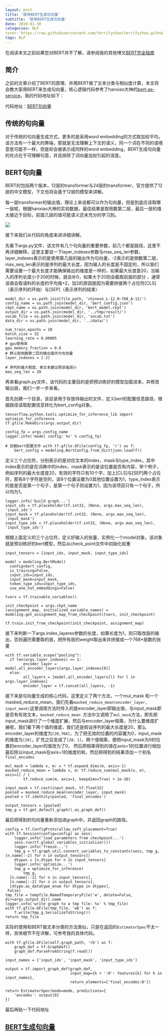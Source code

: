 ```yaml
---
layout: post
title: '使用BERT生成句向量'
subtitle: '使用BERT生成句向量'
date: 2019-01-30
categories: NLP
cover:'https://raw.githubusercontent.com/terrifyzhao/terrifyzhao.github.io/master/assets/img/2019-01-30-%E4%BD%BF%E7%94%A8BERT%E7%94%9F%E6%88%90%E5%8F%A5%E5%90%91%E9%87%8F/cover.jpg'
tags: NLP
---
```


在阅读本文之前如果您对BERT并不了解，请参阅我的其他博文[BERT完全指南](https://terrifyzhao.github.io/2019/01/17/BERT%E5%AE%8C%E5%85%A8%E6%8C%87%E5%8D%97.html)

## **简介**

之前的文章介绍了BERT的原理、并用BERT做了文本分类与相似度计算，本文将会教大家用BERT来生成句向量，核心逻辑代码参考了hanxiao大神的[bert-as-service](https://github.com/hanxiao/bert-as-service)，我的代码地址如下：

代码地址：[BERT句向量](https://github.com/terrifyzhao/bert-utils)

## **传统的句向量**

对于传统的句向量生成方式，更多的是采用word embedding的方式取加权平均，该方法有一个最大的弊端，那就是无法理解上下文的语义，同一个词在不同的语境意思可能不一样，但是却会被表示成同样的word embedding，BERT生成句向量的优点在于可理解句意，并且排除了词向量加权引起的误差。

## **BERT句向量**

BERT的包括两个版本，12层的transformer与24层的transformer，官方提供了12层的中文模型，下文也将会基于12层的模型来讲解。

每一层transformer的输出值，理论上来说都可以作为句向量，但是到底应该取哪一层呢，根据hanxiao大神的实验数据，最佳结果是取倒数第二层，最后一层的值太接近于目标，前面几层的值可能语义还未充分的学习到。

![](https://raw.githubusercontent.com/terrifyzhao/terrifyzhao.github.io/master/assets/img/2019-01-30-%E4%BD%BF%E7%94%A8BERT%E7%94%9F%E6%88%90%E5%8F%A5%E5%90%91%E9%87%8F/pic1.png)

接下来我们从代码的角度来进详细讲解。

先看下args.py文件，该文件有几个句向量的重要参数，前几个都是路径，这里不再详细解释，这里主要说一下layer_indexes参数与max_seq_len参数，layer_indexes表示的是使用第几层的输出作为句向量，-2表示的是倒数第二层，max_seq_len表示的是序列的最大长度，因为输入的长度是不固定的，所以我们需要设置一个最大长度才能确保输出的维度是一样的，如果最大长度是20，当输入的序列长度小于20的时候，就会补0，如果大于20则会截取前面的部分 ，通常该值会取语料的长度的平均值+2，加2的原因是因为需要拼接两个占位符[CLS]（表示序列的开始）与[SEP]（表示序列的结束）

```
model_dir = os.path.join(file_path, 'chinese_L-12_H-768_A-12/')
config_name = os.path.join(model_dir, 'bert_config.json')
ckpt_name = os.path.join(model_dir, 'bert_model.ckpt')
output_dir = os.path.join(model_dir, '../tmp/result/')
vocab_file = os.path.join(model_dir, 'vocab.txt')
data_dir = os.path.join(model_dir, '../data/')

num_train_epochs = 10 
batch_size = 32 
learning_rate = 0.00005   
# gpu使用率 
gpu_memory_fraction = 0.8   
# 默认取倒数第二层的输出值作为句向量 
layer_indexes = [-2]

# 序列的最大程度，单文本建议把该值调小 
max_seq_len = 20
```

再来看graph.py文件，该代码的主要目的是把预训练好的模型加载进来，并修改输出层，我们一步一步来看。

首先创建一个目录，该目录用于存放待输出的文件，定义bert的配置信息路径，根据路径读取配置信息转化为bert_config对象。
```
tensorflow.python.tools.optimize_for_inference_lib import optimize_for_inference
tf.gfile.MakeDirs(args.output_dir)

config_fp = args.config_name
logger.info('model config: %s' % config_fp)

# 加载bert配置文件 with tf.gfile.GFile(config_fp, 'r') as f:
    bert_config = modeling.BertConfig.from_dict(json.load(f))
```

定义三个占位符，分别表示的是对应文本的index，mask与type_index，其中index表示的是在词典中的index，mask表示的是该位置是否有内容，举个例子，例如序列的最大长度是20，有效的字符只有10个字，加上[CLS]与[SEP]两个占位符，那有8个字符是空的，该8个位置设置为0其他位置设置为1，type_index表示的是是否是第一个句子，是第一个句子则设置为1，因为该项目只有一个句子，所以均为1。
```
logger.info('build graph...')
input_ids = tf.placeholder(tf.int32, (None, args.max_seq_len), 'input_ids')
input_mask = tf.placeholder(tf.int32, (None, args.max_seq_len), 'input_mask')
input_type_ids = tf.placeholder(tf.int32, (None, args.max_seq_len), 'input_type_ids')
```

根据上面定义的三个占位符，定义好输入的张量，实例化一个model对象，该对象就是预训练好的bert模型，然后从check_point文件中初始化权重
```
input_tensors = [input_ids, input_mask, input_type_ids]

model = modeling.BertModel(
  config=bert_config,
  is_training=False,
  input_ids=input_ids,
  input_mask=input_mask,
  token_type_ids=input_type_ids,
  use_one_hot_embeddings=False)

tvars = tf.trainable_variables()

init_checkpoint = args.ckpt_name
(assignment_map, initialized_variable_names) = modeling.get_assignment_map_from_checkpoint(tvars, init_checkpoint)

tf.train.init_from_checkpoint(init_checkpoint, assignment_map)
```

接下来判断一下args.index_layeres参数的长度，如果长度为1，则只取改层的输出，否则遍历需要取的层，把所有层的weight取出来并拼接成一个768*层数的张量
```
with tf.variable_scope("pooling"):
  if len(args.layer_indexes) == 1:
        encoder_layer = model.all_encoder_layers[args.layer_indexes[0]]
  else:
        all_layers = [model.all_encoder_layers[l] for l in args.layer_indexes]
        encoder_layer = tf.concat(all_layers, -1)
```

接下来是句向量生成的核心代码，这里定义了两个方法，一个mul_mask 和一个masked_reduce_mean，我们先看`masked_reduce_mean(encoder_layer, input_mask)`这里调用方法时传入的是encoder_layer即输出值，与input_mask即是否有有效文本，`masked_reduce_mean `方法中又调用了`mul_mask`方法，即先把input_mask进行了一个维度扩展，然后与encoder_layer相乘，为什么要维度扩展呢，我们看下两个值的维度，我们还是假设序列的最大长度是20，那么encoder_layer的维度为`[20,768]`，为了把无效的位置的内容置为0，input_mask的维度为`[20]`，扩充之后变成了`[20，1]`，两个值相乘，便把input_mask为0的位置的encoder_layer的值改为了0， 然后把相乘得到的值在axis=1的位置进行相加最后除以input_mask在axis=1的维度的和，然后把得到的结果添加一个别名`final_encodes`
```
mul_mask = lambda x, m: x * tf.expand_dims(m, axis=-1)
masked_reduce_mean = lambda x, m: tf.reduce_sum(mul_mask(x, m), axis=1) / (
        tf.reduce_sum(m, axis=1, keepdims=True) + 1e-10)

input_mask = tf.cast(input_mask, tf.float32)
pooled = masked_reduce_mean(encoder_layer, input_mask)
pooled = tf.identity(pooled, 'final_encodes')

output_tensors = [pooled]
tmp_g = tf.get_default_graph().as_graph_def()
```

最后把得到的句向量重新添加进graph中，并返回graph的路径。
```
config = tf.ConfigProto(allow_soft_placement=True)
with tf.Session(config=config) as sess:
    logger.info('load parameters from checkpoint...')
    sess.run(tf.global_variables_initializer())
    logger.info('freeze...')
    tmp_g = tf.graph_util.convert_variables_to_constants(sess, tmp_g, [n.name[:-2] for n in output_tensors])
    dtypes = [n.dtype for n in input_tensors]
    logger.info('optimize...')
    tmp_g = optimize_for_inference(
        tmp_g,
  [n.name[:-2] for n in input_tensors],
  [n.name[:-2] for n in output_tensors],
  [dtype.as_datatype_enum for dtype in dtypes],
 False)
tmp_file = tempfile.NamedTemporaryFile('w', delete=False, dir=args.output_dir).name
logger.info('write graph to a tmp file: %s' % tmp_file)
with tf.gfile.GFile(tmp_file, 'wb') as f:
    f.write(tmp_g.SerializeToString())
return tmp_file
```

实际的使用和BERT做文本分类的方法类似，只是在返回的`EstimatorSpec`不太一样，具体细节不在详解，可参考我的具体代码。
```
with tf.gfile.GFile(self.graph_path, 'rb') as f:
    graph_def = tf.GraphDef()
    graph_def.ParseFromString(f.read())

input_names = ['input_ids', 'input_mask', 'input_type_ids']

output = tf.import_graph_def(graph_def,
                             input_map={k + ':0': features[k] for k in input_names},
                             return_elements=['final_encodes:0'])

return EstimatorSpec(mode=mode, predictions={
    'encodes': output[0]
})
```

最后再贴一下代码地址

## [BERT生成句向量](https://github.com/terrifyzhao/bert-utils)